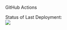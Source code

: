 GitHub Actions

Status of Last Deployment:<br>
<img src="https://github.com/Hovhannisyan111/actions/.github/workflows/PyTest/badge.svg?branch=master"><br>
